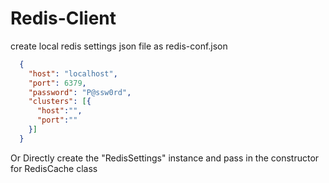 # Redis-Client
create local redis settings json file as redis-conf.json

```json
  {
    "host": "localhost",
    "port": 6379,
    "password": "P@ssw0rd",
    "clusters": [{
      "host":"",
      "port":""
    }]
  }
```

Or Directly create the "RedisSettings" instance and pass in the constructor for RedisCache class
